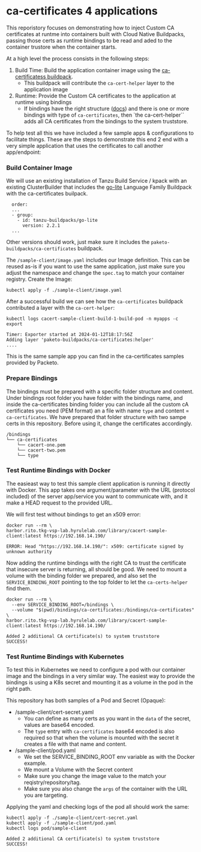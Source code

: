 # ca-certificates 4 applications

This reporistory focuses on demonstrating how to inject Custom CA certificates at runtme into containers built with Cloud Native Buildpacks, passing those certs as runtime bindings to be read and aded to the container trustore when the container starts.

At a high level the process consists in the following steps:
1. Build Time: Build the application container image using the [ca-certificatess buildpack](https://github.com/paketo-buildpacks/ca-certificates).
    - This buildpack will contribute the `ca-cert-helper` layer to the application image
2. Runtime: Provide the Custom CA certificates to the application at runtime using bindings
    - If bindings have the right structure ([docs](https://docs.vmware.com/en/VMware-Tanzu-Buildpacks/services/tanzu-buildpacks/GUID-config-config-buildpack-kp.html#bindings)) and there is one or more bindings with type of `ca-certificates`, then `the ca-cert-helper`` adds all CA certificates from the bindings to the system truststore.

To help test all this we have included a few sample apps & configurations to facilitate things. These are the steps to demonstrate this end 2 end with a very simple application that uses the certificates to call another app/endpoint:

### Build Container Image
We will use an existing installation of Tanzu Build Service / kpack with an existing ClusterBuilder that includes the [go-lite](https://docs.vmware.com/en/VMware-Tanzu-Buildpacks/services/tanzu-buildpacks/GUID-go-release-notes.html#tanzu-go-buildpack-2.2.1-lite) Language Family Buildpack with the ca-certificates builpack.
```
  order:
  ...
  - group:
    - id: tanzu-buildpacks/go-lite
      version: 2.2.1
  ...
```
Other versions should work, just make sure it includes the `paketo-buildpacks/ca-certificates` buildpack.

The `/sample-client/image.yaml` includes our Image definition. This can be reused as-is if you want to use the same application, just make sure you adjust the namespace and change the `spec.tag` to match your container registry.
Create the Image:
```
kubectl apply -f ./sample-client/image.yaml
```
After a successful build we can see how the `ca-certificates` buildpack contributed a layer with the `ca-cert-helper`:
```
kubectl logs cacert-sample-client-build-1-build-pod -n myapps -c export

Timer: Exporter started at 2024-01-12T18:17:56Z
Adding layer 'paketo-buildpacks/ca-certificates:helper'
....
```
This is the same sample app you can find in the ca-certificates samples provided by Packeto.

### Prepare Bindings
The bindings must be prepared with a specific folder structure and content. Under bindings root folder you have folder with the bindings name, and inside the ca-certificates binding folder you can include all the custom cA certificates you need (PEM format) an a file with name `type` and content = `ca-certificates`. We have prepared that folder structure with two sampe certs in this repository. Before using it, change the certificates accordingly.
```
/bindings
└── ca-certificates
    └── cacert-one.pem
    └── cacert-two.pem
    └── type
```

### Test Runtime Bindings with Docker
The easieast way to test this sample client application is running it directly with Docker.
This app takes one argument/parameter with the URL (protocol included) of the server app/service you want to communicate with, and it make a HEAD request to the provided URL.

We will first test without bindings to get an x509 error:
```
docker run --rm \
harbor.rito.tkg-vsp-lab.hyrulelab.com/library/cacert-sample-client:latest https://192.168.14.190/

ERROR: Head "https://192.168.14.190/": x509: certificate signed by unknown authority
```

Now adding the runtime bindings with the right CA to trust the certificate that insecure server is returning, all should be good. We need to mount a volume with the binding folder we prepared, and also set the `SERVICE_BINDING_ROOT` pointing to the top folder to let the `ca-certs-helper` find them.
```
docker run --rm \
  --env SERVICE_BINDING_ROOT=/bindings \
  --volume "$(pwd)/bindings/ca-certificates:/bindings/ca-certificates" \
harbor.rito.tkg-vsp-lab.hyrulelab.com/library/cacert-sample-client:latest https://192.168.14.190/

Added 2 additional CA certificate(s) to system truststore
SUCCESS!
```


### Test Runtime Bindings with Kubernetes
To test this in Kubernetes we need to configure a pod with our container image and the bindings in a very similar way. The easiest way to provide the bindings is using a K8s secret and mounting it as a volume in the pod in the right path.

This repository has both samples of a Pod and Secret (Opaque):
- /sample-client/cert-secret.yaml
    - You can define as many certs as you want in the `data` of the secret, values are base64 encoded.
    - The `type` entry with `ca-certificates` base64 encoded is also required so that when the volume is mounted with the secret it creates a file with that name and content.
- /sample-client/pod.yaml
    - We set the SERVICE_BINDING_ROOT env variable as with the Docker example.
    - We mount a Volume with the Secret content
    - Make sure you change the image value to the match your reqistry/repository/tag.
    - Make sure you also change the `args` of the container with the URL you are targeting.

Applying the yaml and checking logs of the pod all should work the same:
```
kubectl apply -f ./sample-client/cert-secret.yaml
kubectl apply -f ./sample-client/pod.yaml
kubectl logs pod/sample-client

Added 2 additional CA certificate(s) to system truststore
SUCCESS!
```
